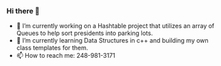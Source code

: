 ### Hi there 👋

- 🔭 I’m currently working on a Hashtable project that utilizes an array of Queues to help sort presidents into parking lots.
- 🌱 I’m currently learning Data Structures in c++ and building my own class templates for them.
- 📫 How to reach me: 248-981-3171

<!--
**kadesole22/kadesole22** is a ✨ _special_ ✨ repository because its `README.md` (this file) appears on your GitHub profile.

Here are some ideas to get you started:

- 🔭 I’m currently working on ...
- 🌱 I’m currently learning ...
- 👯 I’m looking to collaborate on ...
- 🤔 I’m looking for help with ...
- 💬 Ask me about ...
- 📫 How to reach me: ...
- 😄 Pronouns: ...
- ⚡ Fun fact: ...
-->
